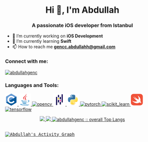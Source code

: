 <h1 align="center">Hi 👋, I'm Abdullah</h1>

<h3 align="center">A passionate iOS developer from Istanbul</h3> 

- 🔭 I’m currently working on **iOS Development** 
- 🌱 I’m currently learning **Swift** 
- 📫 How to reach me **gencc.abdullahh@gmail.com** 

<h3 align="left">Connect with me:</h3>
<p align="left">
  <a href="https://linkedin.com/in/abdullahgenc" target="blank">
    <img align="center" src="https://raw.githubusercontent.com/rahuldkjain/github-profile-readme-generator/master/src/images/icons/Social/linked-in-alt.svg" alt="abdullahgenc" height="30" width="40" />
  </a>
</p>

<h3 align="left">Languages and Tools:</h3>
<p align="left">
  <a href="https://www.cprogramming.com/" target="_blank" rel="noreferrer">
    <img src="https://raw.githubusercontent.com/devicons/devicon/master/icons/c/c-original.svg" alt="c" width="40" height="40" />
  </a>
  <a href="https://www.java.com" target="_blank" rel="noreferrer">
    <img src="https://raw.githubusercontent.com/devicons/devicon/master/icons/java/java-original.svg" alt="java" width="40" height="40" />
  </a>
  <a href="https://opencv.org/" target="_blank" rel="noreferrer">
    <img src="https://www.vectorlogo.zone/logos/opencv/opencv-icon.svg" alt="opencv" width="40" height="40" />
  </a>
  <a href="https://pandas.pydata.org/" target="_blank" rel="noreferrer">
    <img src="https://raw.githubusercontent.com/devicons/devicon/2ae2a900d2f041da66e950e4d48052658d850630/icons/pandas/pandas-original.svg" alt="pandas" width="40" height="40" />
  </a>
  <a href="https://www.python.org" target="_blank" rel="noreferrer">
    <img src="https://raw.githubusercontent.com/devicons/devicon/master/icons/python/python-original.svg" alt="python" width="40" height="40" />
  </a>
  <a href="https://pytorch.org/" target="_blank" rel="noreferrer">
    <img src="https://www.vectorlogo.zone/logos/pytorch/pytorch-icon.svg" alt="pytorch" width="40" height="40" />
  </a>
  <a href="https://scikit-learn.org/" target="_blank" rel="noreferrer">
    <img src="https://upload.wikimedia.org/wikipedia/commons/0/05/Scikit_learn_logo_small.svg" alt="scikit_learn" width="40" height="40" />
  </a>
  <a href="https://developer.apple.com/swift/" target="_blank" rel="noreferrer">
    <img src="https://raw.githubusercontent.com/devicons/devicon/master/icons/swift/swift-original.svg" alt="swift" width="40" height="40" />
  </a>
  <a href="https://www.tensorflow.org" target="_blank" rel="noreferrer">
    <img src="https://www.vectorlogo.zone/logos/tensorflow/tensorflow-icon.svg" alt="tensorflow" width="40" height="40" />
  </a>
</p>

<p align="center">
  <a href="https://github.com/abdullahgenc/">
    <img width="49.5%" src="https://github-readme-stats.vercel.app/api?username=abdullahgenc&show_icons=true&theme=gruvbox&hide_border=true" />
    <img width="49.5%" src="https://github-readme-streak-stats.herokuapp.com/?user=abdullahgenc&theme=gruvbox&hide_border=true" />
  </a>
  <a href="https://github.com/abdullahgenc/">
    <img src="https://github-readme-stats.vercel.app/api/top-langs/?username=abdullahgenc&langs_count=6&theme=gruvbox&layout=compact&hide_border=true" alt="abdullahgenc :: overall Top Langs " />
  </a>
</p>

<samp>
  <br />
  <a href="https://github.com/ashutosh00710/github-readme-activity-graph">
    <img alt="Abdullah's Activity Graph" src="https://activity-graph.herokuapp.com/graph/?username=abdullahgenc&bg_color=000&color=fff&line=00E676&point=fff&hide_border=true" />
  </a>
  <br />
</samp>
